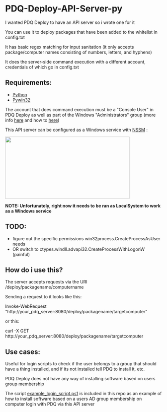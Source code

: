 # PDQ-Deploy-API-Server-py

I wanted PDQ Deploy to have an API server so i wrote one for it

You can use it to deploy packages that have been added to the whitelist in config.txt

It has basic regex matching for input sanitation (it only accepts package/computer names consisting of numbers, letters, and hyphens)

It does the server-side command execution with a different account, credentials of which go in config.txt

## Requirements:

-  [Python](https://www.python.org/downloads/windows/)
-  [Pywin32](https://pypi.org/project/pywin32/)

The account that does command execution must be a "Console User" in PDQ Deploy as well as part of the Windows "Administrators" group (more info [here](https://help.pdq.com/hc/en-us/articles/115002510472-PDQ-Credentials-Explained) and how to [here](https://www.pdq.com/blog/adding-console-users-explained/))

This API server can be configured as a Windows service with [NSSM](http://nssm.cc/) :

<img src="https://github.com/albanqafa/PDQ-Deploy-API-Server-py/assets/37601993/327e1bd5-d837-45c7-ad00-22a56103a0ab" width="400" height="200">

**NOTE: Unfortunately, right now it needs to be ran as LocalSystem to work as a Windows service**

## TODO:

-  figure out the specific permissions win32process.CreateProcessAsUser needs
-  OR switch to ctypes.windll.advapi32.CreateProcessWithLogonW (painful)

## How do i use this?

The server accepts requests via the URI /deploy/packagename/computername

Sending a request to it looks like this:

Invoke-WebRequest "http://your_pdq_server:8080/deploy/packagename/targetcomputer"

or this:

curl -X GET http://your_pdq_server:8080/deploy/packagename/targetcomputer

## Use cases:

Useful for login scripts to check if the user belongs to a group that should have a thing installed, and if its not installed tell PDQ to install it, etc.

PDQ Deploy does not have any way of installing software based on users group membership

The script [example_login_script.ps1](https://github.com/albanqafa/PDQ-Deploy-API-Server-py/blob/main/example_login_script.ps1) is included in this repo as an example of how to install software based on a users AD group membership on computer login with PDQ via this API server
